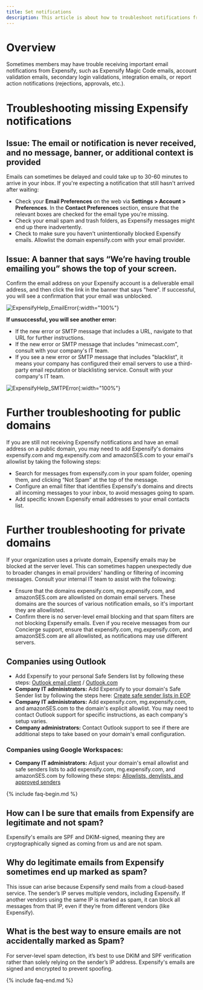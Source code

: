 ```yaml
---
title: Set notifications
description: This article is about how to troubleshoot notifications from Expensify. 
--- 
```


# Overview 
Sometimes members may have trouble receiving important email notifications from Expensify, such as Expensify Magic Code emails, account validation emails, secondary login validations, integration emails, or report action notifications (rejections, approvals, etc.). 

# Troubleshooting missing Expensify notifications

## Issue: The email or notification is never received, and no message, banner, or additional context is provided 
Emails can sometimes be delayed and could take up to 30-60 minutes to arrive in your inbox. If you're expecting a notification that still hasn't arrived after waiting: 
 - Check your **Email Preferences** on the web via **Settings > Account > Preferences**. In the **Contact Preferences** section, ensure that the relevant boxes are checked for the email type you're missing.
 - Check your email spam and trash folders, as Expensify messages might end up there inadvertently.
 - Check to make sure you haven't unintentionally blocked Expensify emails. Allowlist the domain expensify.com with your email provider.

## Issue: A banner that says “We’re having trouble emailing you” shows the top of your screen.
Confirm the email address on your Expensify account is a deliverable email address, and then click the link in the banner that says "here". If successful, you will see a confirmation that your email was unblocked. 

 ![ExpensifyHelp_EmailError]({{site.url}}/assets/images/ExpensifyHelp_EmailError.png){:width="100%"}
 
 **If unsuccessful, you will see another error:**
 - If the new error or SMTP message that includes a URL, navigate to that URL for further instructions. 
 - If the new error or SMTP message that includes "mimecast.com", consult with your company's IT team.
 - If you see a new error or SMTP message that includes "blacklist", it means your company has configured their email servers to use a third-party email reputation or blacklisting service. Consult with your company's IT team.
   
![ExpensifyHelp_SMTPError]({{site.url}}/assets/images/ExpensifyHelp_SMTPError.png){:width="100%"}

# Further troubleshooting for public domains

If you are still not receiving Expensify notifications and have an email address on a public domain, you may need to add Expensify's domains expensify.com and mg.expensify.com and amazonSES.com to your email's allowlist by taking the following steps: 

 - Search for messages from expensify.com in your spam folder, opening them, and clicking “Not Spam” at the top of the message.
 - Configure an email filter that identifies Expensify's domains and directs all incoming messages to your inbox, to avoid messages going to spam.
 - Add specific known Expensify email addresses to your email contacts list. 

# Further troubleshooting for private domains 

If your organization uses a private domain, Expensify emails may be blocked at the server level. This can sometimes happen unexpectedly due to broader changes in email providers' handling or filtering of incoming messages. Consult your internal IT team to assist with the following:

 -  Ensure that the domains expensify.com, mg.expensify.com, and amazonSES.com are allowlisted on domain email servers. These domains are the sources of various notification emails, so it's important they are allowlisted. 
 - Confirm there is no server-level email blocking and that spam filters are not blocking Expensify emails. Even if you receive messages from our Concierge support, ensure that expensify.com, mg.expensify.com, and amazonSES.com are all allowlisted, as notifications may use different servers.

## Companies using Outlook

- Add Expensify to your personal Safe Senders list by following these steps: [Outlook email client](https://support.microsoft.com/en-us/office/add-recipients-of-my-email-messages-to-the-safe-senders-list-be1baea0-beab-4a30-b968-9004332336ce) / [Outlook.com](https://support.microsoft.com/en-us/office/safe-senders-in-outlook-com-470d4ee6-e3b6-402b-8cd9-a6f00eda7339)
- **Company IT administrators:** Add Expensify to your domain's Safe Sender list by following the steps here: [Create safe sender lists in EOP](https://learn.microsoft.com/en-us/defender-office-365/create-safe-sender-lists-in-office-365)
- **Company IT administrators:** Add expensify.com, mg.expensify.com, and amazonSES.com to the domain's explicit allowlist. You may need to contact Outlook support for specific instructions, as each company's setup varies. 
- **Company administrators:** Contact Outlook support to see if there are additional steps to take based on your domain's email configuration. 

### Companies using Google Workspaces: 

- **Company IT administrators:** Adjust your domain's email allowlist and safe senders lists to add expensify.com, mg.expensify.com, and amazonSES.com by following these steps: [Allowlists, denylists, and approved senders](https://support.google.com/a/answer/60752)

{% include faq-begin.md %}

## How can I be sure that emails from Expensify are legitimate and not spam?

Expensify's emails are SPF and DKIM-signed, meaning they are cryptographically signed as coming from us and are not spam.

## Why do legitimate emails from Expensify sometimes end up marked as spam?

This issue can arise because Expensify send mails from a cloud-based service. The sender’s IP serves multiple vendors, including Expensify. If another vendors using the same IP is marked as spam, it can block all messages from that IP, even if they’re from different vendors (like Expensify).

## What is the best way to ensure emails are not accidentally marked as Spam? 

For server-level spam detection, it’s best to use DKIM and SPF verification rather than solely relying on the sender’s IP address. Expensify's emails are signed and encrypted to prevent spoofing.

{% include faq-end.md %}
